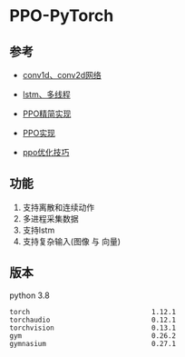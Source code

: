 # PPO-PyTorch

## 参考

- [conv1d、conv2d网络](https://github.com/BlueFisher/Advanced-Soft-Actor-Critic)

- [lstm、多线程](https://github.com/MarcoMeter/recurrent-ppo-truncated-bptt)

- [PPO精简实现](https://github.com/seungeunrho/minimalRL)

- [PPO实现](https://github.com/nikhilbarhate99/PPO-PyTorch)

- [ppo优化技巧](https://github.com/Lizhi-sjtu/DRL-code-pytorch)

## 功能

1. 支持离散和连续动作
2. 多进程采集数据
3. 支持lstm
4. 支持复杂输入(图像 与 向量)

## 版本

python 3.8

```
torch                              1.12.1
torchaudio                         0.12.1
torchvision                        0.13.1
gym                                0.26.2
gymnasium                          0.27.1
```

